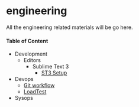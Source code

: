 engineering
===========================

All the engineering related materials will be go here.


#### Table of Content

- Development
  - Editors
    - Sublime Text 3
      - [ST3 Setup](https://github.com/team-avesta/wiki/blob/master/engineering/development/editors/sublimetext3/SublimeSetup.md)
- Devops
  - [Git workflow](https://github.com/team-avesta/wiki/blob/master/engineering/devops/loadtest/README.md)
  - [LoadTest](https://github.com/team-avesta/wiki/blob/master/engineering/devops/loadtest/README.md)
- Sysops
